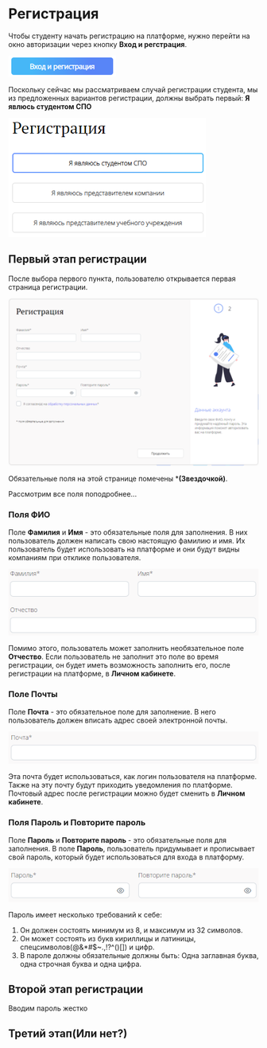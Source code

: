 # Регистрация
Чтобы студенту начать регистрацию на платформе, 
нужно перейти на окно авторизации через кнопку **Вход и регстрация**.

![img.png](img.png)

Поскольку сейчас мы рассматриваем случай регистрации студента, 
мы из предложенных вариантов регистрации, 
должны выбрать первый: **Я явлюсь студентом СПО**

![img_1.png](img_1.png)

## **Первый этап регистрации**
После выбора первого пункта, 
пользователю открывается первая страница регистрации.

![img_2.png](img_2.png)

Обязательные поля на этой странице помечены ***(Звездочкой)**.

Рассмотрим все поля поподробнее...

### **Поля ФИО**
Поле **Фамилия** и **Имя** - это обязательные поля для заполнения.
В них пользователь должен написать свою настоящую фамилию и имя.
Их пользователь будет использовать на платформе 
и они будут видны компаниям при отклике пользователя.

![img_3.png](img_3.png)

Помимо этого, пользователь может заполнить необязательное поле **Отчество**.
Если пользователь не заполнит это поле во время регистрации,
он будет иметь возможность заполнить его, после регистрации на платформе,
в **Личном кабинете**.

### **Поле Почты**
Поле **Почта** - это обязательное поле для заполнение.
В него пользователь должен вписать адрес своей электронной почты.

![img_4.png](img_4.png)

Эта почта будет использоваться, как логин пользователя на платформе.
Также на эту почту будут приходить уведомления по платформе.
Почтовый адрес после регистрации можно будет сменить в **Личном кабинете**.

### **Поля Пароль и Повторите пароль**
Поле **Пароль** и **Повторите пароль** - это обязательные поля для заполнения.
В поле **Пароль**, пользователь придумывает и прописывает свой пароль, 
который будет использоваться для входа в платформу. 

![img_5.png](img_5.png)

Пароль имеет несколько требований к себе:

1. Он должен состоять минимум из 8, и максимум из 32 символов.
2. Он может состоять из букв кириллицы и латиницы, спецсимволов(@&*#$~.,!?^()[]) и цифр.
3. В пароле должны обязательные должны быть: Одна заглавная буква, одна строчная буква и одна цифра.



## **Второй этап регистрации**
Вводим пароль жестко

## **Третий этап(Или нет?)**
